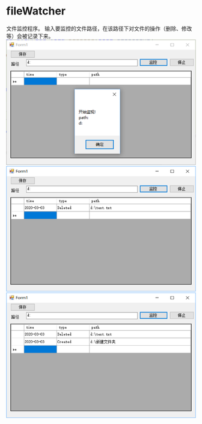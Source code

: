# fileWatcher
文件监控程序。
输入要监控的文件路径，在该路径下对文件的操作（删除、修改等）会被记录下来。
![image](https://github.com/lostbecase/fileWatcher/blob/master/fileWatcher-0.png)
![image](https://github.com/lostbecase/fileWatcher/blob/master/fileWatcher-1.png)
![image](https://github.com/lostbecase/fileWatcher/blob/master/fileWatcher-2.png)
